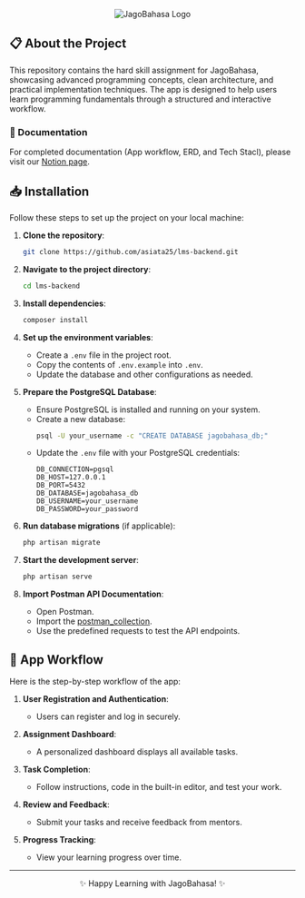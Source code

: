 <p align="center">
  <img src="https://cdn-1.jagobahasa.com/2024/07/Jago-Bahasa-logo-v2-300x77.png.webp" alt="JagoBahasa Logo" />
</p>

## 📋 About the Project

This repository contains the hard skill assignment for JagoBahasa, showcasing advanced programming concepts, clean architecture, and practical implementation techniques. The app is designed to help users learn programming fundamentals through a structured and interactive workflow.

### 📄 Documentation
For completed documentation (App workflow, ERD, and Tech Stacl), please visit our [Notion page](https://lutfikhoir.notion.site/LMS-for-Course-Module-Creation-1837aba2acb780ef8905dacacb530d7c?pvs=4).

## 📥 Installation

Follow these steps to set up the project on your local machine:

1. **Clone the repository**:
   ```bash
   git clone https://github.com/asiata25/lms-backend.git
   ```

2. **Navigate to the project directory**:
   ```bash
   cd lms-backend
   ```

3. **Install dependencies**:

   ```bash
   composer install
   ```

4. **Set up the environment variables**:
   - Create a `.env` file in the project root.
   - Copy the contents of `.env.example` into `.env`.
   - Update the database and other configurations as needed.

5. **Prepare the PostgreSQL Database**:
   - Ensure PostgreSQL is installed and running on your system.
   - Create a new database:
     ```bash
     psql -U your_username -c "CREATE DATABASE jagobahasa_db;"
     ```
   - Update the `.env` file with your PostgreSQL credentials:
     ```env
     DB_CONNECTION=pgsql
     DB_HOST=127.0.0.1
     DB_PORT=5432
     DB_DATABASE=jagobahasa_db
     DB_USERNAME=your_username
     DB_PASSWORD=your_password
     ```

6. **Run database migrations** (if applicable):
   ```bash
   php artisan migrate
   ```

7. **Start the development server**:
     ```bash
     php artisan serve
     ```

8. **Import Postman API Documentation**:
   - Open Postman.
   - Import the [postman_collection](docs/masterbagasi.postman_collection.json).
   - Use the predefined requests to test the API endpoints.

## 🔄 App Workflow

Here is the step-by-step workflow of the app:

1. **User Registration and Authentication**:
   - Users can register and log in securely.

2. **Assignment Dashboard**:
   - A personalized dashboard displays all available tasks.

3. **Task Completion**:
   - Follow instructions, code in the built-in editor, and test your work.

4. **Review and Feedback**:
   - Submit your tasks and receive feedback from mentors.

5. **Progress Tracking**:
   - View your learning progress over time.

---

<p align="center">✨ Happy Learning with JagoBahasa! ✨</p>
